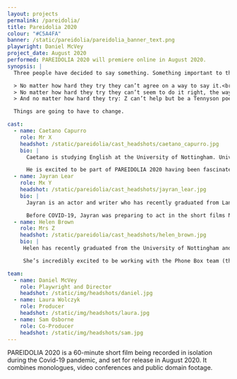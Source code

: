```yaml
---
layout: projects
permalink: /pareidolia/
title: Pareidolia 2020
colour: "#C5A4FA"
banner: /static/pareidolia/pareidolia_banner_text.png
playwright: Daniel McVey
project_date: August 2020
performed: PAREIDOLIA 2020 will premiere online in August 2020.
synopsis: |
  Three people have decided to say something. Something important to them, supposedly. But things are going wrong (and it’s not just their internet bandwidth).

  > No matter how hard they try they can’t agree on a way to say it.<br>
  > No matter how hard they try they can’t seem to do it right, the way they planned.<br>
  > And no matter how hard they try: Z can’t help but be a Tennyson poem, X can’t help but be a Russian antihero, and Y can’t help but be the world of L. Frank Baum.

  Things are going to have to change.

cast: 
  - name: Caetano Capurro
    role: Mr X
    headshot: /static/pareidolia/cast_headshots/caetano_capurro.jpg
    bio: |
      Caetano is studying English at the University of Nottingham. University is also where his interest in theatre began, directing shows and being part of as many as he could! 

      He is excited to be part of PAREIDOLIA 2020 having been fascinated by the concept. He’s hoping to be part of more brilliant productions in the future!
  - name: Jayran Lear 
    role: Mx Y
    headshot: /static/pareidolia/cast_headshots/jayran_lear.jpg
    bio: |
      Jayran is an actor and writer who has recently graduated from Lancaster University. Over the last three years, she has had the opportunity to work with Lancaster based theatre companies - such as Sincerity and Three Left Feet - and perform at The Lancaster Grand and The Nuffield Theatre. 

      Before COVID-19, Jayran was preparing to act in the short films Nat and REM, perform as Helena in an outdoor summer run of A Midsummer Night's Dream, as well as direct her own original written play; Mina. Jayran is delighted to be working with Phone Box Theatre and incredibly thrilled to be a part of such an exciting project. 
  - name: Helen Brown
    role: Mrs Z
    headshot: /static/pareidolia/cast_headshots/helen_brown.jpg
    bio: |
     Helen has recently graduated from the University of Nottingham and is currently based back at her home in Newcastle. 

     She’s incredibly excited to be working with the Phone Box team (though the virtual rehearsals take some getting used to!) and giving her first performance for the screen. She can’t wait for people to watch PAREIDOLIA and see how much hard work everyone has put in even though they are all miles apart!

team: 
  - name: Daniel McVey
    role: Playwright and Director
    headshot: /static/img/headshots/daniel.jpg
  - name: Laura Wolczyk
    role: Producer
    headshot: /static/img/headshots/laura.jpg
  - name: Sam Osborne
    role: Co-Producer
    headshot: /static/img/headshots/sam.jpg
--- 
```


PAREIDOLIA 2020 is a 60-minute short film being recorded in isolation during the Covid-19 pandemic, and set for release in August 2020. It combines monologues, video conferences and public domain footage.